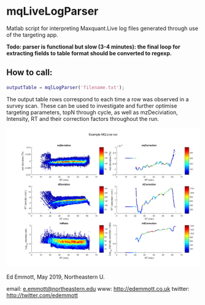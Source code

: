 # mqLiveLogParser
Matlab script for interpreting Maxquant.Live log files generated through use of the targeting app.

**Todo: parser is functional but slow (3-4 minutes): the final loop for extracting fields to table format should be converted to regexp.**

## How to call:
```matlab
outputTable = mqlLogParser('filename.txt');
```

The output table rows correspond to each time a row was observed in a survey scan. These can be used to investigate and further optimise targeting parameters, topN through cycle, as well as mzDeciviation, Intensity, RT and their correction factors throughout the run.

![example image](/img/example_output_plots.png)

Ed Emmott, May 2019, Northeastern U.

email: e.emmott@northeastern.edu
www: http://edemmott.co.uk
twitter: http://twitter.com/edemmott
